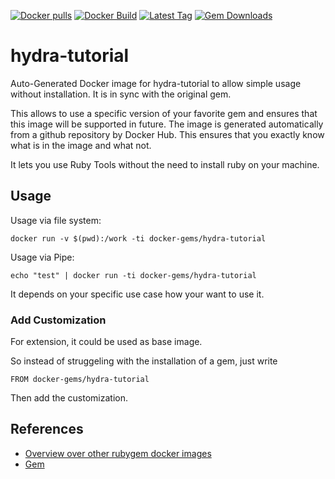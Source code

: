 [![Docker pulls](https://img.shields.io/docker/pulls/rubygem/hydra-tutorial.svg)](https://hub.docker.com/r/rubygem/hydra-tutorial/)
[![Docker Build](https://img.shields.io/docker/automated/rubygem/hydra-tutorial.svg)](https://hub.docker.com/r/rubygem/hydra-tutorial/)
[![Latest Tag](https://img.shields.io/github/tag/docker-rubygem/hydra-tutorial.svg)](https://hub.docker.com/r/rubygem/hydra-tutorial/)
[![Gem Downloads](https://img.shields.io/gem/dt/hydra-tutorial.svg)](https://rubygems.org/gems/hydra-tutorial/)
# hydra-tutorial

Auto-Generated Docker image for hydra-tutorial to allow simple usage without installation.
It is in sync with the original gem.

This allows to use a specific version of your favorite gem and ensures that this image will be supported in future.
The image is generated automatically from a github repository by Docker Hub.
This ensures that you exactly know what is in the image and what not.

It lets you use Ruby Tools without the need to install ruby on your machine.

## Usage

Usage via file system:

`docker run -v $(pwd):/work -ti docker-gems/hydra-tutorial`

Usage via Pipe:

`echo "test" | docker run -ti docker-gems/hydra-tutorial`

It depends on your specific use case how your want to use it.

### Add Customization

For extension, it could be used as base image.

So instead of struggeling with the installation of a gem, just write

`FROM docker-gems/hydra-tutorial`

Then add the customization.

## References

 - [Overview over other rubygem docker images](https://github.com/thinkbot/docker-rubygem)
 - [Gem](https://rubygems.org/gems/hydra-tutorial/)
